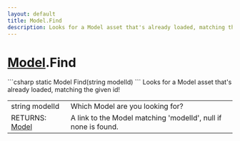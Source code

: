 ```yaml
---
layout: default
title: Model.Find
description: Looks for a Model asset that's already loaded, matching the given id!
---
```

# [Model]({{site.url}}/Pages/StereoKit/Model.html).Find

<div class='signature' markdown='1'>
```csharp
static Model Find(string modelId)
```
Looks for a Model asset that's already loaded, matching
the given id!
</div>

|  |  |
|--|--|
|string modelId|Which Model are you looking for?|
|RETURNS: [Model]({{site.url}}/Pages/StereoKit/Model.html)|A link to the Model matching 'modelId', null if none is found.|





